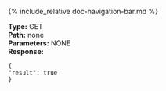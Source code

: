 {% include_relative doc-navigation-bar.md %}

**Type:** GET<br>
**Path:** none<br>
**Parameters:** NONE<br>
**Response:**<br>
```shell
{
"result": true
}
```